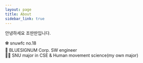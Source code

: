 ```yaml
---
layout: page
title: About
sidebar_link: true
---
```


<p class="message">
  안녕하세요 조딴딴입니다.
</p>

⚽️ snuwfc no.18<br>
💎 BLUESIGNUM Corp. SW engineer<br>
🏃‍♂️ SNU major in CSE & Human movement science(my own major)<br>